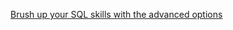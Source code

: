 [Brush up your SQL skills with the advanced options](https://github.com/Ignitetechnologies/MSSQL-Pentest-Cheatsheet)
